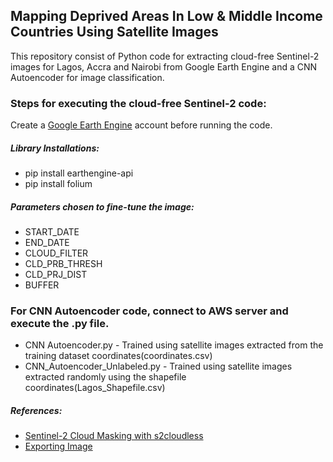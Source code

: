 ## Mapping Deprived Areas In Low & Middle Income Countries Using Satellite Images

This repository consist of Python code for extracting cloud-free Sentinel-2 images for Lagos, Accra and Nairobi from Google Earth Engine and a CNN Autoencoder for image classification.

### Steps for executing the cloud-free Sentinel-2 code:
Create a [Google Earth Engine](https://earthengine.google.com) account before running the code.
##### Library Installations:
* pip install earthengine-api
* pip install folium
##### Parameters chosen to fine-tune the image:
* START_DATE 
* END_DATE 
* CLOUD_FILTER 
* CLD_PRB_THRESH 
* CLD_PRJ_DIST 
* BUFFER

### For CNN Autoencoder code, connect to AWS server and execute the .py file. 
* CNN Autoencoder.py - Trained using satellite images extracted from the training dataset coordinates(coordinates.csv)
* CNN_Autoencoder_Unlabeled.py - Trained using satellite images extracted randomly using the shapefile coordinates(Lagos_Shapefile.csv)

##### References:
* [Sentinel-2 Cloud Masking with s2cloudless](https://developers.google.com/earth-engine/tutorials/community/sentinel-2-s2cloudless)
* [Exporting Image](https://colab.research.google.com/github/csaybar/EEwPython/blob/dev/10_Export.ipynb#scrollTo=M9EbU74_ESvY)
